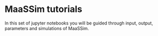 # MaaSSim tutorials

In this set of jupyter notebooks you will be guided through input, output, parameters and simulations of MaaSSim.
